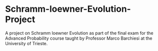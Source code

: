 # Schramm-loewner-Evolution-Project
A project on Schramm loewner Evolution as part of the final exam for the Advanced Probability course taught by Professor Marco Barchiesi at the University of Trieste.
